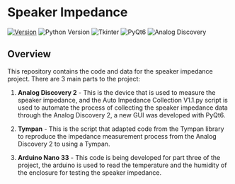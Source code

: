 # Speaker Impedance

[![Version](https://img.shields.io/badge/Version-0.1.2-blue.svg)](CHANGELOG.md/#latest)
![Python Version](https://img.shields.io/badge/Python-3.10-blue.svg)
![Tkinter](https://img.shields.io/badge/Tkinter-8.6-blue.svg)
![PyQt6](https://img.shields.io/badge/PyQt6-6.8.1-blue.svg)
![Analog Discovery](https://img.shields.io/badge/Analog%20Discovery-2.0-green.svg)

## Overview

This repository contains the code and data for the speaker impedance project. There are 3 main parts to the project:

1. **Analog Discovery 2** - This is the device that is used to measure the speaker impedance, and the Auto Impedance Collection V1.1.py script is used to automate the process of collecting the speaker impedance data through the Analog Discovery 2, a new GUI was developed with PyQt6.

2. **Tympan** - This is the script that adapted code from the Tympan library to reproduce the impedance measurement process from the Analog Discovery 2 to using a Tympan.

3. **Arduino Nano 33** - This code is being developed for part three of the project, the arduino is used to read the temperature and the humidity of the enclosure for testing the speaker impedance.
